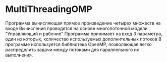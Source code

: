 # MultiThreadingOMP
Программа вычисляющая прямое произведение четырех множеств на входе
Вычисления проводятся на основе многопоточной модели "Управляющий и рабочие"
Программа принимает на вход 3 параметра, один из которых, количество используемых дополнительных потоков
В программе используется библиотека OpenMP, позволяющая легко распределить задачи между потоками для параллельного их выполнения. 
